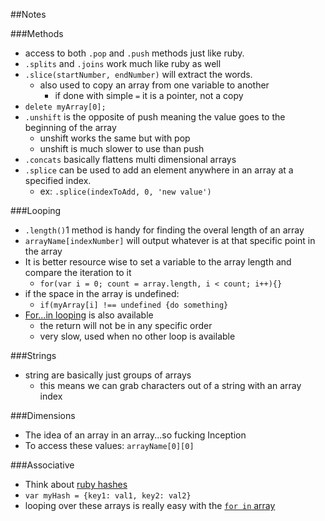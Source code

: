 ##Notes

###Methods

* access to both `.pop` and `.push` methods just like ruby.
* `.splits` and `.joins` work much like ruby as well
* `.slice(startNumber, endNumber)` will extract the words.
  * also used to copy an array from one variable to another
    * if done with simple `=` it is a pointer, not a copy
* `delete myArray[0];`
* `.unshift` is the opposite of push meaning the value goes to the beginning of the array
  * unshift works the same but with pop
  * unshift is much slower to use than push
* `.concats` basically flattens multi dimensional arrays
* `.splice` can be used to add an element anywhere in an array at a specified index.
  * ex: `.splice(indexToAdd, 0, 'new value')`

###Looping

* `.length()`1 method is handy for finding the overal length of an array
* `arrayName[indexNumber]` will output whatever is at that specific point in the array
* It is better resource wise to set a variable to the array length and compare the iteration to it
  * `for(var i = 0; count = array.length, i < count; i++){}`
* if the space in the array is undefined:
  * `if(myArray[i] !== undefined {do something}`
* [For...in looping][1] is also available
  * the return will not be in any specific order
  * very slow, used when no other loop is available

###Strings

* string are basically just groups of arrays
  * this means we can grab characters out of a string with an array index

###Dimensions

* The idea of an array in an array...so fucking Inception
* To access these values: `arrayName[0][0]`

###Associative

* Think about [ruby hashes][0]
* `var myHash = {key1: val1, key2: val2}`
* looping over these arrays is really easy with the [`for in` array][1]


[0]: /RubyArrays
[1]: /JsForInLoopExample
